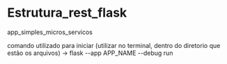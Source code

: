 # Estrutura_rest_flask

app_simples_micros_servicos

comando utilizado para iniciar (utilizar no terminal, dentro do diretorio que estão os arquivos) -> flask --app APP_NAME --debug run
